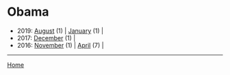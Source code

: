 # Obama

  * 2019: 
      [August](./obama-2019-08.md) (1) | 
      [January](./obama-2019-01.md) (1) | 
  * 2017: 
      [December](./obama-2017-12.md) (1) | 
  * 2016: 
      [November](./obama-2016-11.md) (1) | 
      [April](./obama-2016-04.md) (7) | 

----

[Home](../)
